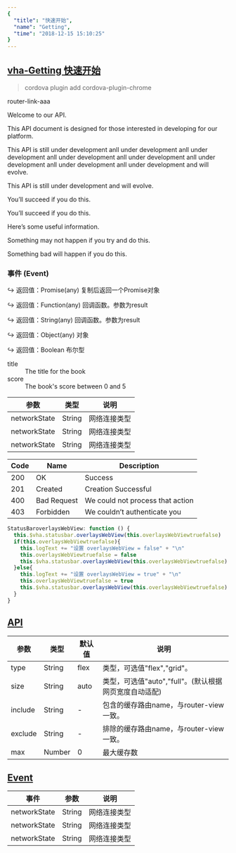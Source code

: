 ```yaml
---
{
  "title": "快速开始",
  "name": "Getting",
  "time": "2018-12-15 15:10:25"
}
---
```


<section id="Getting">

# **[vha-Getting 快速开始](#Getting)**

> cordova plugin add cordova-plugin-chrome

<router-link to="/aaa">router-link-aaa</router-link>

Welcome to our API.

This API document is designed for those interested in developing for our platform.

This API is still under development anll under development anll under development anll under development anll under development anll under development anll under development anll under development and will evolve.

This API is still under development and will evolve.

<p class="_cl-aaaaaa">You’ll succeed if you do this.</p>

<p class="ui-r-note _bdc-success">You’ll succeed if you do this.</p>
<p class="ui-r-note _bdc-info">Here’s some useful information.</p>
<p class="ui-r-note _bdc-warning">Something may not happen if you try and do this.</p>
<p class="ui-r-note _bdc-error">Something bad will happen if you do this.</p>

### **事件 (Event)**

<p class="ui-r-return"><span>↪ 返回值：Promise(any)</span> 复制后返回一个Promise对象</p>
<p class="ui-r-return"><span>↪ 返回值：Function(any)</span> 回调函数。参数为result</p>
<p class="ui-r-return"><span>↪ 返回值：String(any)</span> 回调函数。参数为result</p>
<p class="ui-r-return"><span>↪ 返回值：Object(any)</span> 对象</p>
<p class="ui-r-return"><span>↪ 返回值：Boolean</span> 布尔型</p>

<dl>
  <dt>title</dt>
  <dd>The title for the book</dd>
  <dt>score</dt>
  <dd>The book's score between 0 and 5</dd>
</dl>

参数|类型|说明
-|-|-
networkState|String|网络连接类型
networkState|String|网络连接类型
networkState|String|网络连接类型

Code|Name|Description
-|-|-
200|OK|Success
201|Created|Creation Successful
400|Bad Request|We could not process that action
403|Forbidden|We couldn’t authenticate you

```javascript
StatusBaroverlaysWebView: function () {
  this.$vha.statusbar.overlaysWebView(this.overlaysWebViewtruefalse)
  if(this.overlaysWebViewtruefalse){
    this.logText += "设置 overlaysWebView = false" + "\n"
    this.overlaysWebViewtruefalse = false
    this.$vha.statusbar.overlaysWebView(this.overlaysWebViewtruefalse)
  }else{
    this.logText += "设置 overlaysWebView = true" + "\n"
    this.overlaysWebViewtruefalse = true
    this.$vha.statusbar.overlaysWebView(this.overlaysWebViewtruefalse)
  }
}
```

</section>
<!-- ------------------------------------------- -->
<section id="API">

# **[API](#API)**

参数|类型|默认值|说明
-|-|-|-
type|String|flex|类型，可选值"flex","grid"。
size|String|auto|类型，可选值"auto","full"。(默认根据网页宽度自动适配)
include|String|-|包含的缓存路由name，与router-view一致。
exclude|String|-|排除的缓存路由name，与router-view一致。
max|Number|0|最大缓存数

</section>
<!-- ------------------------------------------- -->
<section id="Event">

# **[Event](#Event)**

事件|参数|说明
-|-|-
networkState|String|网络连接类型
networkState|String|网络连接类型
networkState|String|网络连接类型

</section>